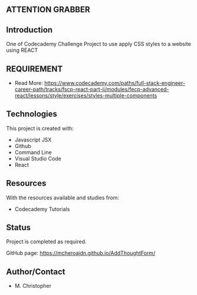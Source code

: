 ## ATTENTION GRABBER
## Introduction
One of Codecademy Challenge Project to use apply CSS styles to a website using  REACT 

## REQUIREMENT
* Read More: https://www.codecademy.com/paths/full-stack-engineer-career-path/tracks/fscp-react-part-ii/modules/fecp-advanced-react/lessons/style/exercises/styles-multiple-components

## Technologies
This project is created with:
* Javascript JSX
* Github
* Command Line
* Visual Studio Code
* React

## Resources
With the resources available and studies from:
* Codecademy Tutorials

## Status
Project is completed as required.

GitHub page:  https://mcheroajdn.github.io/AddThoughtForm/

## Author/Contact
* M. Christopher
